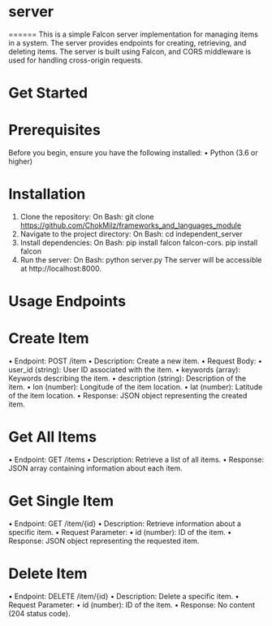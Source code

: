 # server
======
This is a simple Falcon server implementation for managing items in a system. The server provides endpoints for creating, retrieving, and deleting items. The server is built using Falcon, and CORS middleware is used for handling cross-origin requests.
# Get Started
# Prerequisites
Before you begin, ensure you have the following installed:
•	Python (3.6 or higher)
# Installation
1.	Clone the repository: On Bash: git clone <https://github.com/ChokMilz/frameworks_and_languages_module> 
2.	Navigate to the project directory: On Bash: cd independent_server 
3.	Install dependencies: On Bash: pip install falcon falcon-cors. pip install falcon
4.	Run the server: On Bash: python server.py 
The server will be accessible at http://localhost:8000.
# Usage Endpoints
# Create Item
•	Endpoint: POST /item
•	Description: Create a new item.
•	Request Body:
•	user_id (string): User ID associated with the item.
•	keywords (array): Keywords describing the item.
•	description (string): Description of the item.
•	lon (number): Longitude of the item location.
•	lat (number): Latitude of the item location.
•	Response: JSON object representing the created item.
# Get All Items
•	Endpoint: GET /items
•	Description: Retrieve a list of all items.
•	Response: JSON array containing information about each item.
# Get Single Item
•	Endpoint: GET /item/{id}
•	Description: Retrieve information about a specific item.
•	Request Parameter:
•	id (number): ID of the item.
•	Response: JSON object representing the requested item.
# Delete Item
•	Endpoint: DELETE /item/{id}
•	Description: Delete a specific item.
•	Request Parameter:
•	id (number): ID of the item.
•	Response: No content (204 status code).
